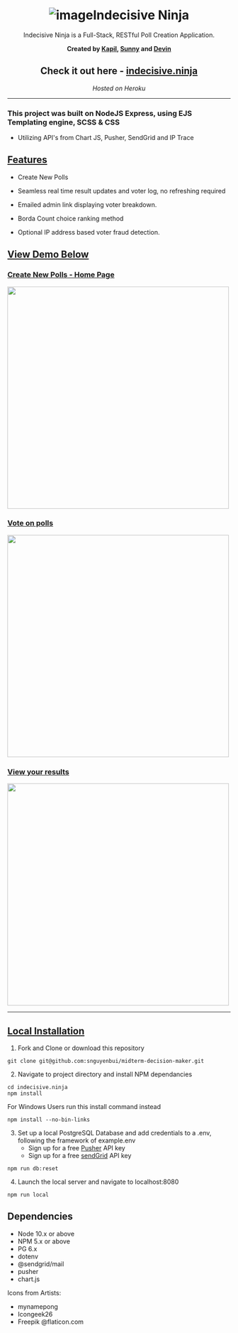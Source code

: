 <div align="center"> 

# ![image](./public/images/favicon.png)Indecisive Ninja 

Indecisive Ninja is a Full-Stack, RESTful Poll Creation Application.

**Created by [Kapil](https://github.com/iamkapilgarg), [Sunny](https://github.com/snguyenbui) and [Devin](https://github.com/devhmac)**

## Check it out here -  [indecisive.ninja](http://www.indecisive.ninja/)
*Hosted on Heroku*
_____

</div>

### This project was built on NodeJS Express, using EJS Templating engine, SCSS & CSS

* Utilizing API's from Chart JS, Pusher, SendGrid and IP Trace




## <ins> Features </ins>
* Create New Polls

* Seamless real time result updates and voter log, no refreshing required

* Emailed admin link displaying voter breakdown.

* Borda Count choice ranking method

* Optional IP address based voter fraud detection.

## <ins> View Demo Below </ins>

### <ins> Create New Polls - Home Page </ins>
<img src='./resources/gifs/createpolldemo.gif' width="500">

### <ins> Vote on polls </ins>
<img src='./resources/gifs/votepage.gif' width="500">

### <ins> View your results</ins>
<img src='./resources/gifs/votes.gif' width="500">

_________

## <ins> Local Installation </ins>

1. Fork and Clone or download this repository
```
git clone git@github.com:snguyenbui/midterm-decision-maker.git
```
2. Navigate to project directory and install NPM dependancies 
```
cd indecisive.ninja
npm install
```
For Windows Users run this install command instead
```
npm install --no-bin-links
```
3. Set up a local PostgreSQL Database and add credentials to a .env, following the framework of example.env
    * Sign up for a free [Pusher](https://pusher.com/docs/channels/getting_started/javascript) API key
    * Sign up for a free [sendGrid](https://sendgrid.com/) API key
```
npm run db:reset
```
4. Launch the local server and navigate to localhost:8080
```
npm run local
```

## Dependencies

- Node 10.x or above
- NPM 5.x or above
- PG 6.x
- dotenv
- @sendgrid/mail
- pusher
- chart.js



Icons from Artists: 
- mynamepong 
- Icongeek26
- Freepik
@flaticon.com

